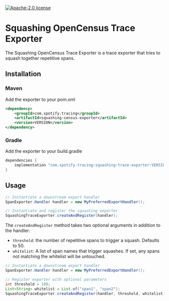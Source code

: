 [![Apache-2.0 license](https://img.shields.io/badge/license-Apache%202.0-blue.svg)](https://opensource.org/licenses/Apache-2.0)

# Squashing OpenCensus Trace Exporter

The Squashing OpenCensus Trace Exporter is a trace exporter that tries to squash together repetitive spans.

## Installation

### Maven

Add the exporter to your pom.xml

```xml
<dependency>
    <groupId>com.spotify.tracing</groupId>
    <artifactId>squashing-census-exporter</artifactId>
    <version>VERSION</version>
</dependency>
```

### Gradle

Add the exporter to your build.gradle

```groovy
dependencies {
    implementation "com.spotify.tracing:squashing-trace-exporter:VERSION"
}
```

## Usage

```java
// Instantiate a downstream export handler
SpanExporter.Handler handler = new MyPreferredExportHandler();

// Instantiate and register the squashing exporter
SquashingTraceExporter.createAndRegister(handler);
```

The `createAndRegister` method takes two optional arguments in addition to the handler:

- `threshold`: the number of repetitive spans to trigger a squash. Defaults to 50.
- `whitelist`: A list of span names that trigger squashes. If set, any spans not matching the whitelist will be untouched.

```java
// Instantiate a downstream export handler
SpanExporter.Handler handler = new MyPreferredExportHandler();

// Register exporter with optional parameters
int threshold = 100;
List<String> whitelist = List.of("span1", "span2");
SquashingTraceExporter.createAndRegister(handler, threshold, whitelist);
```
